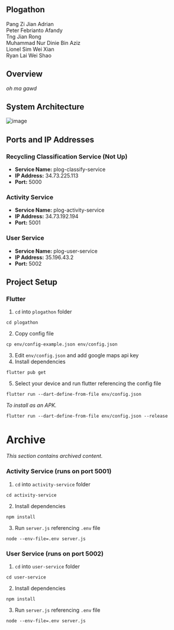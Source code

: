 ## Plogathon

Pang Zi Jian Adrian <br>
Peter Febrianto Afandy <br>
Tng Jian Rong <br>
Muhammad Nur Dinie Bin Aziz <br>
Lionel Sim Wei Xian <br>
Ryan Lai Wei Shao <br>

## Overview

_oh ma gawd_

## System Architecture

![image](https://github.com/ptrpfa/CSC2102-PSD2/assets/49118372/391c82aa-7c34-4211-9ff1-ea08b9b9eadc)

## Ports and IP Addresses

### Recycling Classification Service (Not Up)
- **Service Name:** plog-classify-service
- **IP Address:** 34.73.225.113
- **Port:** 5000

### Activity Service 
- **Service Name:** plog-activity-service
- **IP Address:** 34.73.192.194
- **Port:** 5001

### User Service 
- **Service Name:** plog-user-service
- **IP Address:** 35.196.43.2
- **Port:** 5002

## Project Setup

### Flutter

1. `cd` into `plogathon` folder

```
cd plogathon
```

2. Copy config file

```
cp env/config-example.json env/config.json
```

3. Edit `env/config.json` and add google maps api key
4. Install dependencies

```
flutter pub get
```

5. Select your device and run flutter referencing the config file

```
flutter run --dart-define-from-file env/config.json
```

_To install as an APK._
```
flutter run --dart-define-from-file env/config.json --release
```

# Archive
_This section contains archived content._

### Activity Service (runs on port 5001)

1. `cd` into `activity-service` folder

```
cd activity-service
```

2. Install dependencies

```
npm install
```

3. Run `server.js` referencing `.env` file

```
node --env-file=.env server.js
```

### User Service (runs on port 5002)

1. `cd` into `user-service` folder

```
cd user-service
```

2. Install dependencies

```
npm install
```

3. Run `server.js` referencing `.env` file

```
node --env-file=.env server.js
```
